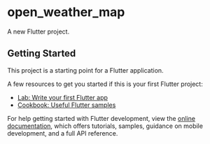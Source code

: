 # open_weather_map

A new Flutter project.

## Getting Started

This project is a starting point for a Flutter application.

A few resources to get you started if this is your first Flutter project:

- [Lab: Write your first Flutter app](https://docs.flutter.dev/get-started/codelab)
- [Cookbook: Useful Flutter samples](https://docs.flutter.dev/cookbook)

For help getting started with Flutter development, view the
[online documentation](https://docs.flutter.dev/), which offers tutorials,
samples, guidance on mobile development, and a full API reference.
<!-- dae1320fcc7b39a52af3156300ed10b6 -->
<!--
https://api.openweathermap.org/data/2.5/weather?q=&units=metric&lang=pt_br&appid=dae1320fcc7b39a52af3156300ed10b6
https://api.openweathermap.org/data/2.5/weather?q=rio&units=metric&lang=pt_br&appid=dae1320fcc7b39a52af3156300ed10b6
 -->
